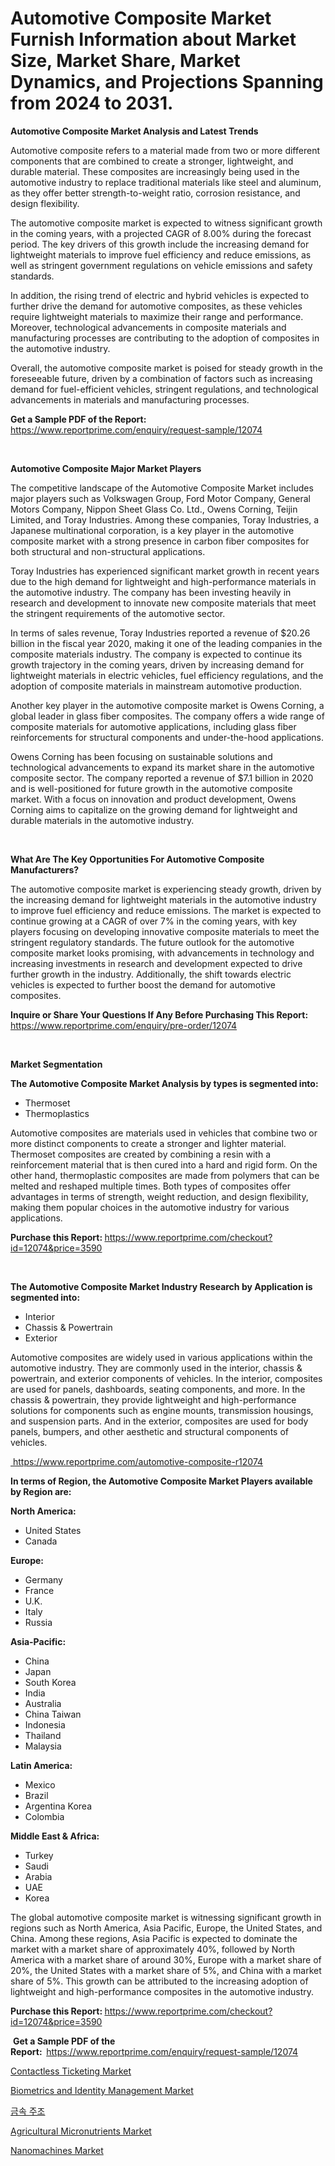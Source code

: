 <p><h1>Automotive Composite Market Furnish Information about Market Size, Market Share, Market Dynamics, and Projections Spanning from 2024 to 2031.</h1></p><p><strong>Automotive Composite Market Analysis and Latest Trends</strong></p>
<p><p>Automotive composite refers to a material made from two or more different components that are combined to create a stronger, lightweight, and durable material. These composites are increasingly being used in the automotive industry to replace traditional materials like steel and aluminum, as they offer better strength-to-weight ratio, corrosion resistance, and design flexibility.</p><p>The automotive composite market is expected to witness significant growth in the coming years, with a projected CAGR of 8.00% during the forecast period. The key drivers of this growth include the increasing demand for lightweight materials to improve fuel efficiency and reduce emissions, as well as stringent government regulations on vehicle emissions and safety standards.</p><p>In addition, the rising trend of electric and hybrid vehicles is expected to further drive the demand for automotive composites, as these vehicles require lightweight materials to maximize their range and performance. Moreover, technological advancements in composite materials and manufacturing processes are contributing to the adoption of composites in the automotive industry.</p><p>Overall, the automotive composite market is poised for steady growth in the foreseeable future, driven by a combination of factors such as increasing demand for fuel-efficient vehicles, stringent regulations, and technological advancements in materials and manufacturing processes.</p></p>
<p><strong>Get a Sample PDF of the Report:&nbsp;</strong> <a href="https://www.reportprime.com/enquiry/request-sample/12074">https://www.reportprime.com/enquiry/request-sample/12074</a></p>
<p>&nbsp;</p>
<p><strong>Automotive Composite Major Market Players</strong></p>
<p><p>The competitive landscape of the Automotive Composite Market includes major players such as Volkswagen Group, Ford Motor Company, General Motors Company, Nippon Sheet Glass Co. Ltd., Owens Corning, Teijin Limited, and Toray Industries. Among these companies, Toray Industries, a Japanese multinational corporation, is a key player in the automotive composite market with a strong presence in carbon fiber composites for both structural and non-structural applications.</p><p>Toray Industries has experienced significant market growth in recent years due to the high demand for lightweight and high-performance materials in the automotive industry. The company has been investing heavily in research and development to innovate new composite materials that meet the stringent requirements of the automotive sector.</p><p>In terms of sales revenue, Toray Industries reported a revenue of $20.26 billion in the fiscal year 2020, making it one of the leading companies in the composite materials industry. The company is expected to continue its growth trajectory in the coming years, driven by increasing demand for lightweight materials in electric vehicles, fuel efficiency regulations, and the adoption of composite materials in mainstream automotive production.</p><p>Another key player in the automotive composite market is Owens Corning, a global leader in glass fiber composites. The company offers a wide range of composite materials for automotive applications, including glass fiber reinforcements for structural components and under-the-hood applications.</p><p>Owens Corning has been focusing on sustainable solutions and technological advancements to expand its market share in the automotive composite sector. The company reported a revenue of $7.1 billion in 2020 and is well-positioned for future growth in the automotive composite market. With a focus on innovation and product development, Owens Corning aims to capitalize on the growing demand for lightweight and durable materials in the automotive industry.</p></p>
<p>&nbsp;</p>
<p><strong>What Are The Key Opportunities For Automotive Composite Manufacturers?</strong></p>
<p><p>The automotive composite market is experiencing steady growth, driven by the increasing demand for lightweight materials in the automotive industry to improve fuel efficiency and reduce emissions. The market is expected to continue growing at a CAGR of over 7% in the coming years, with key players focusing on developing innovative composite materials to meet the stringent regulatory standards. The future outlook for the automotive composite market looks promising, with advancements in technology and increasing investments in research and development expected to drive further growth in the industry. Additionally, the shift towards electric vehicles is expected to further boost the demand for automotive composites.</p></p>
<p><strong>Inquire or Share Your Questions If Any Before Purchasing This Report:</strong> <a href="https://www.reportprime.com/enquiry/pre-order/12074">https://www.reportprime.com/enquiry/pre-order/12074</a></p>
<p>&nbsp;</p>
<p><strong>Market Segmentation</strong></p>
<p><strong>The Automotive Composite Market Analysis by types is segmented into:</strong></p>
<p><ul><li>Thermoset</li><li>Thermoplastics</li></ul></p>
<p><p>Automotive composites are materials used in vehicles that combine two or more distinct components to create a stronger and lighter material. Thermoset composites are created by combining a resin with a reinforcement material that is then cured into a hard and rigid form. On the other hand, thermoplastic composites are made from polymers that can be melted and reshaped multiple times. Both types of composites offer advantages in terms of strength, weight reduction, and design flexibility, making them popular choices in the automotive industry for various applications.</p></p>
<p><strong>Purchase this Report:&nbsp;</strong><a href="https://www.reportprime.com/checkout?id=12074&price=3590">https://www.reportprime.com/checkout?id=12074&price=3590</a></p>
<p>&nbsp;</p>
<p><strong>The Automotive Composite Market Industry Research by Application is segmented into:</strong></p>
<p><ul><li>Interior</li><li>Chassis & Powertrain</li><li>Exterior</li></ul></p>
<p><p>Automotive composites are widely used in various applications within the automotive industry. They are commonly used in the interior, chassis & powertrain, and exterior components of vehicles. In the interior, composites are used for panels, dashboards, seating components, and more. In the chassis & powertrain, they provide lightweight and high-performance solutions for components such as engine mounts, transmission housings, and suspension parts. And in the exterior, composites are used for body panels, bumpers, and other aesthetic and structural components of vehicles.</p></p>
<p><a href="https://www.reportprime.com/automotive-composite-r12074">&nbsp;https://www.reportprime.com/automotive-composite-r12074</a></p>
<p><strong>In terms of Region, the Automotive Composite Market Players available by Region are:</strong></p>
<p>
    <p> <strong> North America: </strong>
        <ul>
            <li>United States</li>
            <li>Canada</li>
        </ul>
        </p> 
    <p> <strong> Europe: </strong>
        <ul>
            <li>Germany</li>
            <li>France</li>
            <li>U.K.</li>
            <li>Italy</li>
            <li>Russia</li>
        </ul>
        </p> 
    <p> <strong> Asia-Pacific: </strong>
        <ul>
            <li>China</li>
            <li>Japan</li>
            <li>South Korea</li>
            <li>India</li>
            <li>Australia</li>
            <li>China Taiwan</li>
            <li>Indonesia</li>
            <li>Thailand</li>
            <li>Malaysia</li>
        </ul>
        </p> 
    <p> <strong> Latin America: </strong>
        <ul>
            <li>Mexico</li>
            <li>Brazil</li>
            <li>Argentina Korea</li>
            <li>Colombia</li>
        </ul>
        </p> 
    <p> <strong> Middle East & Africa: </strong>
        <ul>
            <li>Turkey</li>
            <li>Saudi</li>
            <li>Arabia</li>
            <li>UAE</li>
            <li>Korea</li>
        </ul>
    </p>
    </p>
<p><p>The global automotive composite market is witnessing significant growth in regions such as North America, Asia Pacific, Europe, the United States, and China. Among these regions, Asia Pacific is expected to dominate the market with a market share of approximately 40%, followed by North America with a market share of around 30%, Europe with a market share of 20%, the United States with a market share of 5%, and China with a market share of 5%. This growth can be attributed to the increasing adoption of lightweight and high-performance composites in the automotive industry.</p></p>
<p><strong>Purchase this Report: </strong><a href="https://www.reportprime.com/checkout?id=12074&price=3590">https://www.reportprime.com/checkout?id=12074&price=3590</a></p>
<p>&nbsp;<strong>Get a Sample PDF of the Report:&nbsp;&nbsp;</strong><a href="https://www.reportprime.com/enquiry/request-sample/12074">https://www.reportprime.com/enquiry/request-sample/12074</a></p>
<p><strong></strong></p>
<p><p><a href="https://issuu.com/reportprime-2/docs/contactless-ticketing-market-size-2030.pptx">Contactless Ticketing Market</a></p><p><a href="https://issuu.com/reportprime-2/docs/biometrics-and-identity-management-market-size-203">Biometrics and Identity Management Market</a></p><p><a href="https://medium.com/@adrainratke34/%EA%B8%80%EB%A1%9C%EB%B2%8C-%EA%B8%88%EC%86%8D-%EC%A3%BC%EC%A1%B0-%EC%8B%9C%EC%9E%A5-%EB%B6%84%EC%84%9D-%EB%8F%99%ED%96%A5-%EC%98%88%EC%B8%A1-%EB%B0%8F-%EC%84%B1%EC%9E%A5-%EA%B8%B0%ED%9A%8C-2024-2031-%EC%9D%84-%EB%8B%A4%EB%A3%AC-195%ED%8E%98%EC%9D%B4%EC%A7%80-%EB%B3%B4%EA%B3%A0%EC%84%9C-afeee6457952">금속 주조</a></p><p><a href="https://github.com/dancokkoe288/Market-Research-Report-List-1/blob/main/agricultural-micronutrients-market.md">Agricultural Micronutrients Market</a></p><p><a href="https://www.linkedin.com/pulse/nanomachines-market-global-regional-analysis-2024-2031-adventitia-9umhc">Nanomachines Market</a></p></p>